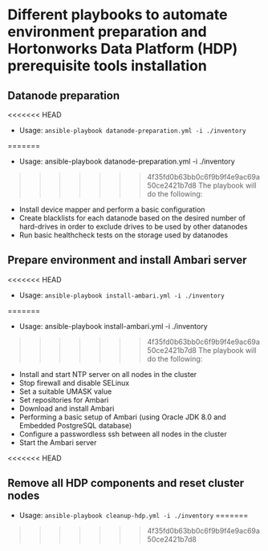 # Different playbooks to automate environment preparation and Hortonworks Data Platform (HDP) prerequisite tools installation

## Datanode preparation
<<<<<<< HEAD
 - Usage: ```ansible-playbook datanode-preparation.yml -i ./inventory```
 
=======
 - Usage: ansible-playbook datanode-preparation.yml -i ./inventory
>>>>>>> 4f35fd0b63bb0c6f9b9f4e9ac69a50ce2421b7d8
 The playbook will do the following:
* Install device mapper and perform a basic configuration
* Create blacklists for each datanode based on the desired number of hard-drives in order to exclude drives to be used by other datanodes
* Run basic healthcheck tests on the storage used by datanodes

## Prepare environment and install Ambari server
<<<<<<< HEAD
 - Usage: ```ansible-playbook install-ambari.yml -i ./inventory```

=======
 - Usage: ansible-playbook install-ambari.yml -i ./inventory
>>>>>>> 4f35fd0b63bb0c6f9b9f4e9ac69a50ce2421b7d8
 The playbook will do the following:
* Install and start NTP server on all nodes in the cluster
* Stop firewall and disable SELinux
* Set a suitable UMASK value
* Set repositories for Ambari
* Download and install Ambari
* Performing a basic setup of Ambari (using Oracle JDK 8.0 and Embedded PostgreSQL database)
* Configure a passwordless ssh between all nodes in the cluster
* Start the Ambari server


<<<<<<< HEAD
## Remove all HDP components and reset cluster nodes
 - Usage: ```ansible-playbook cleanup-hdp.yml -i ./inventory```
=======
>>>>>>> 4f35fd0b63bb0c6f9b9f4e9ac69a50ce2421b7d8

